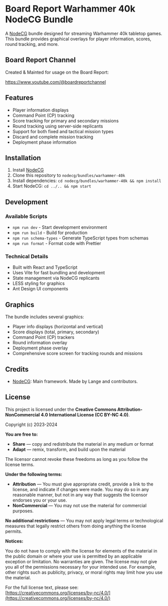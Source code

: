 # Board Report Warhammer 40k NodeCG Bundle

A [NodeCG](http://github.com/nodecg/nodecg) bundle designed for streaming Warhammer 40k tabletop games. This bundle provides graphical overlays for player information, scores, round tracking, and more.

## Board Report Channel

Created & Mainted for usage on the Board Report:

https://www.youtube.com/@boardreportchannel

## Features

- Player information displays
- Command Point (CP) tracking
- Score tracking for primary and secondary missions
- Round tracking using server-side replicants
- Support for both fixed and tactical mission types
- Discard and complete mission tracking
- Deployment phase information

## Installation

1. Install [NodeCG](https://www.nodecg.dev/docs/installing)
2. Clone this repository to `nodecg/bundles/warhammer-40k`
3. Install dependencies: `cd nodecg/bundles/warhammer-40k && npm install`
4. Start NodeCG: `cd ../.. && npm start`

## Development

### Available Scripts

- `npm run dev` - Start development environment
- `npm run build` - Build for production
- `npm run schema-types` - Generate TypeScript types from schemas
- `npm run format` - Format code with Prettier

### Technical Details

- Built with React and TypeScript
- Uses Vite for fast bundling and development
- State management via NodeCG replicants
- LESS styling for graphics
- Ant Design UI components

## Graphics

The bundle includes several graphics:

- Player info displays (horizontal and vertical)
- Score displays (total, primary, secondary)
- Command Point (CP) trackers
- Round information overlay
- Deployment phase overlay
- Comprehensive score screen for tracking rounds and missions

## Credits

- [NodeCG](https://github.com/nodecg/nodecg): Main framework. Made by Lange and contributors.

## License

This project is licensed under the **Creative Commons Attribution-NonCommercial 4.0 International License (CC BY-NC 4.0)**.

Copyright (c) 2023-2024

**You are free to:**

- **Share** — copy and redistribute the material in any medium or format
- **Adapt** — remix, transform, and build upon the material

The licensor cannot revoke these freedoms as long as you follow the license terms.

**Under the following terms:**

- **Attribution** — You must give appropriate credit, provide a link to the license, and indicate if changes were made. You may do so in any reasonable manner, but not in any way that suggests the licensor endorses you or your use.
- **NonCommercial** — You may not use the material for commercial purposes.

**No additional restrictions** — You may not apply legal terms or technological measures that legally restrict others from doing anything the license permits.

**Notices:**

You do not have to comply with the license for elements of the material in the public domain or where your use is permitted by an applicable exception or limitation.
No warranties are given. The license may not give you all of the permissions necessary for your intended use. For example, other rights such as publicity, privacy, or moral rights may limit how you use the material.

For the full license text, please see:
[https://creativecommons.org/licenses/by-nc/4.0/](https://creativecommons.org/licenses/by-nc/4.0/)
